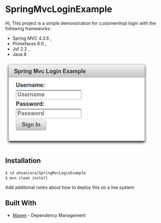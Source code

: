 # SpringMvcLoginExample

Hi, This project is a simple demonstration for customerImpl login with the following frameworks:

* Spring MVC 4.3.6 ,
* Primefaces 6.0 ,
* Jsf 2.2 ,
* Java 8

![alt text](loginScreen.png)


## Installation

```
$ cd ehsaniara/SpringMvcLoginExample
$ mvn clean install
```

Add additional notes about how to deploy this on a live system

## Built With

* [Maven](https://maven.apache.org/) - Dependency Management


